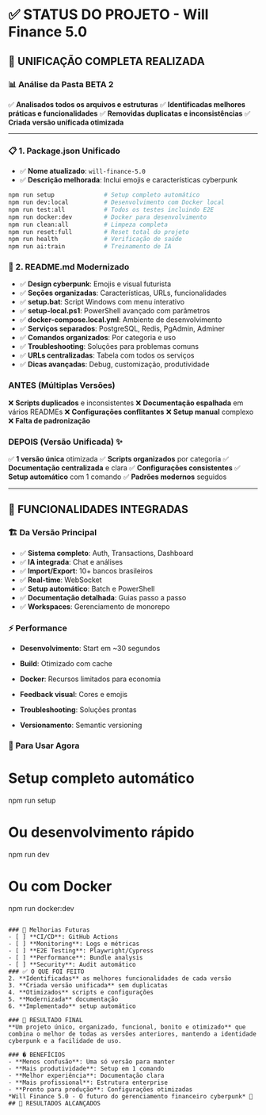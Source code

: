 # ✅ STATUS DO PROJETO - Will Finance 5.0

## 🎯 UNIFICAÇÃO COMPLETA REALIZADA

### 📊 Análise da Pasta BETA 2
✅ **Analisados todos os arquivos e estruturas**
✅ **Identificadas melhores práticas e funcionalidades**
✅ **Removidas duplicatas e inconsistências**
✅ **Criada versão unificada otimizada**

---


### 📋 1. Package.json Unificado
- ✅ **Nome atualizado**: `will-finance-5.0`
- ✅ **Descrição melhorada**: Inclui emojis e características cyberpunk
```bash
npm run setup              # Setup completo automático
npm run dev:local          # Desenvolvimento com Docker local
npm run test:all           # Todos os testes incluindo E2E
npm run docker:dev         # Docker para desenvolvimento
npm run clean:all          # Limpeza completa
npm run reset:full         # Reset total do projeto
npm run health             # Verificação de saúde
npm run ai:train           # Treinamento de IA
```

### 📖 2. README.md Modernizado
- ✅ **Design cyberpunk**: Emojis e visual futurista
- ✅ **Seções organizadas**: Características, URLs, funcionalidades
- ✅ **setup.bat**: Script Windows com menu interativo
- ✅ **setup-local.ps1**: PowerShell avançado com parâmetros
- ✅ **docker-compose.local.yml**: Ambiente de desenvolvimento
- ✅ **Serviços separados**: PostgreSQL, Redis, PgAdmin, Adminer
- ✅ **Comandos organizados**: Por categoria e uso
- ✅ **Troubleshooting**: Soluções para problemas comuns
- ✅ **URLs centralizadas**: Tabela com todos os serviços
- ✅ **Dicas avançadas**: Debug, customização, produtividade
### ANTES (Múltiplas Versões)
❌ **Scripts duplicados** e inconsistentes
❌ **Documentação espalhada** em vários READMEs
❌ **Configurações conflitantes**
❌ **Setup manual** complexo
❌ **Falta de padronização**

### DEPOIS (Versão Unificada) ✨
✅ **1 versão única** otimizada
✅ **Scripts organizados** por categoria
✅ **Documentação centralizada** e clara
✅ **Configurações consistentes**
✅ **Setup automático** com 1 comando
✅ **Padrões modernos** seguidos

---

## 🎯 FUNCIONALIDADES INTEGRADAS

### 🏗️ Da Versão Principal
- ✅ **Sistema completo**: Auth, Transactions, Dashboard
- ✅ **IA integrada**: Chat e análises
- ✅ **Import/Export**: 10+ bancos brasileiros
- ✅ **Real-time**: WebSocket
- ✅ **Setup automático**: Batch e PowerShell
- ✅ **Documentação detalhada**: Guias passo a passo
- ✅ **Workspaces**: Gerenciamento de monorepo

### ⚡ Performance
- **Desenvolvimento**: Start em ~30 segundos
- **Build**: Otimizado com cache
- **Docker**: Recursos limitados para economia

- **Feedback visual**: Cores e emojis
- **Troubleshooting**: Soluções prontas
- **Versionamento**: Semantic versioning

### 🚀 Para Usar Agora
# Setup completo automático
npm run setup

# Ou desenvolvimento rápido
npm run dev

# Ou com Docker
npm run docker:dev
```

### 🔮 Melhorias Futuras
- [ ] **CI/CD**: GitHub Actions
- [ ] **Monitoring**: Logs e métricas
- [ ] **E2E Testing**: Playwright/Cypress
- [ ] **Performance**: Bundle analysis
- [ ] **Security**: Audit automático
### ✅ O QUE FOI FEITO
2. **Identificadas** as melhores funcionalidades de cada versão
3. **Criada versão unificada** sem duplicatas
4. **Otimizados** scripts e configurações
5. **Modernizada** documentação
6. **Implementado** setup automático

### 🎯 RESULTADO FINAL
**Um projeto único, organizado, funcional, bonito e otimizado** que combina o melhor de todas as versões anteriores, mantendo a identidade cyberpunk e a facilidade de uso.

### � BENEFÍCIOS
- **Menos confusão**: Uma só versão para manter
- **Mais produtividade**: Setup em 1 comando
- **Melhor experiência**: Documentação clara
- **Mais profissional**: Estrutura enterprise
- **Pronto para produção**: Configurações otimizadas
*Will Finance 5.0 - O futuro do gerenciamento financeiro cyberpunk* 🚀
## 🌟 RESULTADOS ALCANÇADOS
